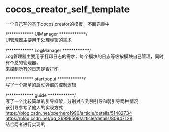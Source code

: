 # cocos_creator_self_template
一个自己写的基于cocos creator的模板，不断完善中  

/************ UIManager ************/  
UI管理器主要用于处理弹窗的需求  

/************ LogManager ************/  
Log管理器主要用于打印日志的需求，每个模块的日志等级按模块自己管理，同时有个总的管理器，  
来控制所有的日志是否打印  

/************ startpopui ************/  
写了一个简单的启动弹窗的控制逻辑  

/************ guide ************/  
写了一个比较简单的引导框架，分别对应到强引导和弱引导两种情况  
该引导参考了他人的实现方式  
https://blog.csdn.net/operhero1990/article/details/51482734  
https://blog.csdn.net/qq_26999509/article/details/80947128  
结合两者进行实现的  